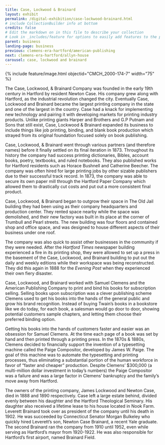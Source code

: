 ```yaml
---
title: Case, Lockwood & Brainard
layout: exhibit
permalink: /digital-exhibition/case-lockwood-brainard.html
# include CollectionBuilder info at bottom
credits: false
# Edit the markdown on in this file to describe your collection
# Look in _includes/feature for options to easily add features to the page
parent: business
landing-page: business
previous: clemens-era-hartford/american-publishing
next: clemens-era-hartford/allyn-house
carousel: case, lockwood and brainard
---
```


{% include feature/image.html objectid="CMCH_2000-174-7" width="75" %}

The Case, Lockwood, & Brainard Company was founded in the early 19th century in Hartford by resident Newton Case. His company grew along with Hartford, as the industrial revolution changed the city. Eventually Case, Lockwood and Brainard became the largest printing company in the state and one of the largest in the country. Case had a knack for implementing new technology and pairing it with developing markets for printing industry products.  Unlike printing giants Harper and Brothers and G.P Putnam and Sons that still exist, Case, Lockwood & Brainard expanded its business to include things like job printing, binding, and blank book production which strayed from its original foundation focused solely on book publishing.

Case, Lockwood, & Brainard went through various partners (and therefore names) before it finally settled on its final iteration in 1873. Throughout its history the company had success printing dictionaries, Bibles, account books, poetry, textbooks, and ruled notebooks. They also published works for Hartford residents such as Horace Bushnell and Catherine Beecher. The company was often hired for large printing jobs by other sizable publishers due to their successful track record. In 1873, the company was able to secure its own paper mill through the Hartford Paper Company which allowed them to drastically cut costs and put out a more consistent final product.

Case, Lockwood, & Brainard began to outgrow their space in The Old Jail building they had been using as their company headquarters and production center. They rented space nearby while the space was demolished, and their new factory was built in its place at the corner of Trumbull and Pearl streets. The new building was four floors and contained shop and office space, and was designed to house different aspects of their business under one roof. 

The company was also quick to assist other businesses in the community if they were needed. After the _Hartford Times_ newspaper building experienced a fire in its printing shop, they were allowed to set up a press in the basement of the Case, Lockwood, and Brainard building to put out the daily and weekly editions while their workspace was being reconstructed. They did this again in 1888 for the _Evening Post_ when they experienced their own fiery disaster.

Case, Lockwood, and Brainard worked with Samuel Clemens and the American Publishing Company to print and bind his books for subscription selling. Selling books upon subscription was a clever publishing scheme Clemens used to get his books into the hands of the general public and grow his brand recognition. Instead of buying Twain’s books in a bookstore like we do today, for each book, a salesman would go door to door, showing potential customers sample chapters, and letting them choose their preferred binding option. 

Getting his books into the hands of customers faster and easier was an obsession for Samuel Clemens. At the time each page of a book was set by hand and then printed through a printing press. In the 1870s & 1880s, Clemens decided to financially support the invention of a typesetting machine called the Paige Compositor, developed by James W. Paige. The goal of this machine was to automate the typesetting and printing processes, thus eliminating a substantial portion of the human workforce in favor of “faster and cheaper” production. Despite Clemens’ $300,000 (a multi-million dollar investment in today’s numbers) the Paige Compositor was a failure and was a large factor in Clemens’ bankruptcy and the family’s move away from Hartford. 

The owners of the printing company, James Lockwood and Newton Case, died in 1888 and 1890 respectively. Case left a large estate behind, divided evenly between his daughter and the Hartford Theological Seminary. His daughter also received a lifetime lease to his house located in Nook Farm. Leverett Brainard took over as president of the company until his death in 1902. He was succeeded by Connecticut Senator Morgan Bulkeley who quickly hired Leverett’s son, Newton Case Brainard, a recent Yale graduate. The second Brainard ran the company from 1910 until 1952, even while serving as Hartford’s mayor from 1920-1922. He was also responsible for Hartford’s first airport, named Brainard Field. 
